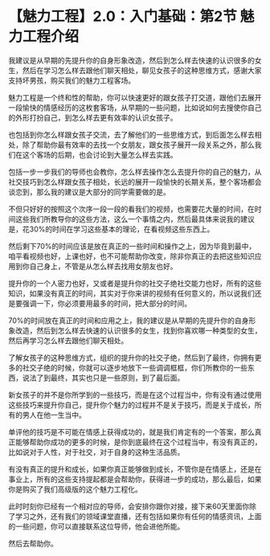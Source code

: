 # 【魅力工程】2.0：入门基础：第2节 魅力工程介绍

我建议是从早期的先提升你的自身形象改造，然后到怎么样去快速的认识很多的女生，然后在学习怎么样去跟他们聊天相处，聊见女孩子的这种思维方式，感谢大家支持坏男孩，购买我们的魅力工程客场。

魅力工程是一个终和性的帮助，你可以快速更好的跟女孩子打交道，跟他们去展开一段愉快的情感经历的这枚套客场，从早期的一些问题，比如说如何去搜使你自己的外形打扮自己，到怎么样去更有效率的认识女孩子。

也包括到你怎么样跟女孩子交流，去了解他们的一些思维方式，到后面怎么样去相处，除了帮助你最有效率的去找一个女朋友，跟女孩子展开一段关系之外，那么我们在这个客场的后期，也会讨论到大量怎么样去实践。

包括一步一步我们的导师也会教你，怎么样去操作怎么去提升你的自己的魅力，从社交技巧到怎么样跟女孩子相处，长远的展开一段愉快的长期关系，整个客场都会谈恋到，那么我的建议是大部分的同学需要做的是。

不但只好好的按照这个次序一段一段的看我们的视频，也需要花大量的时间，在时间这些我们所教导你的这些方法，这么一个事情之内，然后最具体来说我的建议是，花30%的时间在学习这些基本的理论，在看视频这些东西上。

然后剩下70%的时间应该是放在真正的一些时间和操作之上，因为毕竟到最中，咱平看视频也好，上课也好，也不可能帮助你改变，除非你真正的去把这些知识应用到你自己身上，不管是从怎么样去找用女朋友也好。

提升你的一个人密力也好，又或者是提升你的社交子绝社交能力也好，所有的这些知识，如果没有真正的时间，其实对于你来讲的视频有任何意义的，所以说我们还是要强调一下，你必须要用最多的时间，把大部分的时间。

70%的时间放在真正的时间和应用之上，我的建议是从早期的先提升你的自身形象改造，然后到怎么样去快速的认识很多的女生，找到你喜欢哪一种类型的女生，然后再学习怎么样去跟他们聊天相处。

了解女孩子的这种思维方式，组织的提升你的社交子绝，然后到了最终，你拥有更多的社交子绝的时候，你就可以逐步地放下一些调调框框，你们所教你的一些东西，说法了到最终，其实也只是一些原则，到了最后面。

新女孩子的并不是你所学到的一些技巧，而是在这个过程当中，你有没有通过使用这些技巧来提升你自己，提升你个魅力的过程并不是关于技巧，而是关于成长，所有的男人在他一生当中。

单评他的技巧是不可能在情感上获得成功的，就是我们肯定有的一个答案，那么真正能够帮助你成功的更多的时候，是你到底最终在这个过程当中，有没有真正的，比如说对于人性，对于社交，对于自身的这种生活品质。

有没有真正的提升和成长，如果你真正能够做到成长，不管你是在情感上，还是在事业上，所有的这些支持提起都是会帮助你，获得进一步的成功，那么最后，如果你是购买了我们高级版的这个魅力工程化。

此时时刻你已经有一个相对应的导师，会安排你跟你对接，接下来60天里面你除了学习之外，还有我们的领域课堂直播，还有包括如果你有任何的情感资讯，上面的一些问题，你可以直接联系这位导师，他会进他所能。

然后去帮助你。